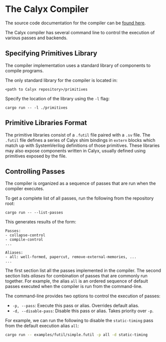 # The Calyx Compiler

The source code documentation for the compiler can be [found here][comp].

The Calyx compiler has several command line to control the execution of various
passes and backends.

## Specifying Primitives Library

The compiler implementation uses a standard library of components to compile
programs.

The only standard library for the compiler is located in:
```
<path to Calyx repository>/primitives
```

Specify the location of the library using the `-l` flag:
```
cargo run -- -l ./primitives
```

## Primitive Libraries Format
The primitive libraries consist of a `.futil` file paired with a `.sv` file. The
`.futil` file defines a series of Calyx shim bindings in `extern` blocks which
match up with SystemVerilog definitions of those primitives. These libraries may
also expose components written in Calyx, usually defined using primitives
exposed by the file.

## Controlling Passes

The compiler is organized as a sequence of passes that are run when the compiler
executes.

To get a complete list of all passes, run the following from the repository
root:

```
cargo run -- --list-passes
```

This generates results of the form:

```
Passes:
- collapse-control
- compile-control
...

Aliases:
- all: well-formed, papercut, remove-external-memories, ...
...
```

The first section list all the passes implemented in the compiler.
The second section lists *aliases* for combination of passes that are commonly
run together.
For example, the alias `all` is an ordered sequence of default passes executed
when the compiler is run from the command-line.

The command-line provides two options to control the execution of passes:
- `-p, --pass`: Execute this pass or alias. Overrides default alias.
- `-d, --disable-pass`: Disable this pass or alias. Takes priority over `-p`.

For example, we can run the following to disable the `static-timing` pass from
the default execution alias `all`:

```bash
cargo run -- examples/futil/simple.futil -p all -d static-timing
```

[comp]: https://capra.cs.cornell.edu/docs/calyx/source/calyx/
